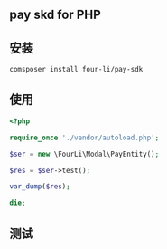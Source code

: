 pay skd for PHP
--- 

## 安装

```bash
comsposer install four-li/pay-sdk
```

## 使用

```php
<?php

require_once './vendor/autoload.php';

$ser = new \FourLi\Modal\PayEntity();

$res = $ser->test();

var_dump($res);

die;
```

## 测试
